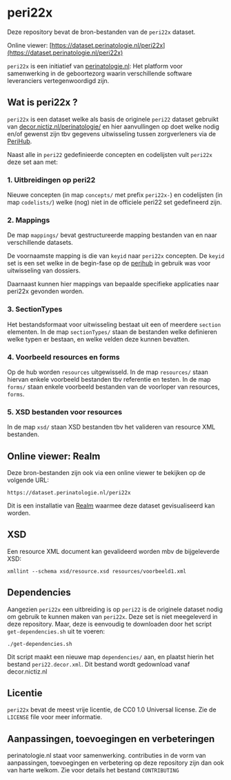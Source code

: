 peri22x
=======

Deze repository bevat de bron-bestanden van de `peri22x` dataset.

Online viewer: [https://dataset.perinatologie.nl/peri22x](https://dataset.perinatologie.nl/peri22x)
    
`peri22x` is een initiatief van [perinatologie.nl](http://www.perinatologie.nl): Het platform voor samenwerking in de geboortezorg waarin verschillende software leveranciers vertegenwoordigd zijn.

## Wat is peri22x ?

`peri22x` is een dataset welke als basis de originele `peri22` dataset gebruikt van [decor.nictiz.nl/perinatologie/](http://decor.nictiz.nl/perinatologie/) en hier aanvullingen op doet welke nodig en/of gewenst zijn tbv gegevens uitwisseling tussen zorgverleners via de [PeriHub](http://www.perinatologie.nl).

Naast alle in `peri22` gedefinieerde concepten en codelijsten vult `peri22x` deze set aan met:

### 1. Uitbreidingen op peri22

Nieuwe concepten (in map `concepts/` met prefix `peri22x-`) en codelijsten (in map `codelists/`) welke (nog) niet in de officiele peri22 set gedefineerd zijn.

### 2. Mappings

De map `mappings/` bevat gestructureerde mapping bestanden van en naar verschillende datasets.

De voornaamste mapping is die van `keyid` naar `peri22x` concepten. De `keyid` set is een set welke in de begin-fase op de [perihub](http://www.perinatologie.nl) in gebruik was voor uitwisseling van dossiers.

Daarnaast kunnen hier mappings van bepaalde specifieke applicaties naar peri22x gevonden worden.

### 3. SectionTypes

Het bestandsformaat voor uitwisseling bestaat uit een of meerdere `section` elementen. In de map `sectionTypes/` staan de bestanden welke definieren welke typen er bestaan, en welke velden deze kunnen bevatten.

### 4. Voorbeeld resources en forms

Op de hub worden `resources` uitgewisseld. In de map `resources/` staan hiervan enkele voorbeeld bestanden tbv referentie en testen. In de map `forms/` staan enkele voorbeeld bestanden van de voorloper van resources, `forms`. 

### 5. XSD bestanden voor resources

In de map `xsd/` staan XSD bestanden tbv het valideren van resource XML bestanden.

## Online viewer: Realm

Deze bron-bestanden zijn ook via een online viewer te bekijken op de volgende URL:

    https://dataset.perinatologie.nl/peri22x

Dit is een installatie van [Realm](http://github.com/linkorb/realm) waarmee deze dataset gevisualiseerd kan worden.

## XSD

Een resource XML document kan gevalideerd worden mbv de bijgeleverde XSD:

    xmllint --schema xsd/resource.xsd resources/voorbeeld1.xml

## Dependencies

Aangezien `peri22x` een uitbreiding is op `peri22` is de originele dataset nodig
om gebruik te kunnen maken van `peri22x`. Deze set is niet meegeleverd in deze repository.
Maar, deze is eenvoudig te downloaden door het script `get-dependencies.sh` uit te voeren:

    ./get-dependencies.sh

Dit script maakt een nieuwe map `dependencies/` aan,
en plaatst hierin het bestand `peri22.decor.xml`. Dit bestand wordt gedownload vanaf decor.nictiz.nl

## Licentie

`peri22x` bevat de meest vrije licentie, de CC0 1.0 Universal license. Zie de `LICENSE` file voor meer informatie.

## Aanpassingen, toevoegingen en verbeteringen

perinatologie.nl staat voor samenwerking. contributies in de vorm van aanpassingen, toevoegingen en verbetering op deze repository zijn dan ook van harte welkom. Zie voor details het bestand `CONTRIBUTING`
